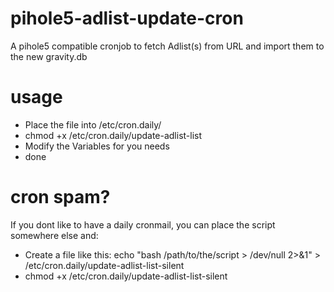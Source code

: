 # pihole5-adlist-update-cron
A pihole5 compatible cronjob to fetch Adlist(s) from URL and import them to the new gravity.db

# usage
- Place the file into /etc/cron.daily/
- chmod +x /etc/cron.daily/update-adlist-list
- Modify the Variables for you needs
- done

# cron spam?
If you dont like to have a daily cronmail, you can place the script somewhere else and:
- Create a file like this: echo "bash /path/to/the/script > /dev/null 2>&1" > /etc/cron.daily/update-adlist-list-silent
- chmod +x /etc/cron.daily/update-adlist-list-silent
